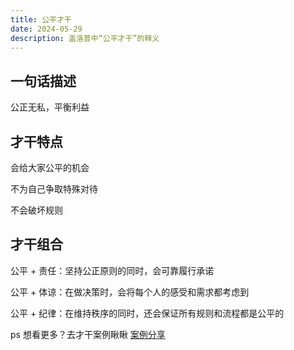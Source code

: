 ```yaml
---
title: 公平才干
date: 2024-05-29
description: 盖洛普中“公平才干”的释义
---
```


## 一句话描述

公正无私，平衡利益

## 才干特点

会给大家公平的机会

不为自己争取特殊对待

不会破坏规则

## 才干组合

公平 + 责任：坚持公正原则的同时，会可靠履行承诺

公平 + 体谅：在做决策时，会将每个人的感受和需求都考虑到

公平 + 纪律：在维持秩序的同时，还会保证所有规则和流程都是公平的

ps 想看更多？去才干案例瞅瞅 [案例分享](https://gallupblog.com/case)